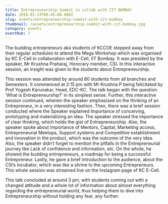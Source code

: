 ```yaml
---
title: Entrepreneurship Summit in collab with IIT BOMBAY
date: 2018-01-23T08:45:00.000Z
slug: events/entrepreneurship-summit-with-iit-bombay
thumbnail: /assets/entrepreneurship-summit-with-iit-bombay.jpg
category: events
eventNum: 7
---
```

The budding entrepreneurs aka students of KCCOE stepped away from their regular schedules to attend the Mega Workshop which was organised by KC E-Cell in collaboration with E-Cell, IIT Bombay. It was presided by the speaker, Mr Krushna Praharaj, Honorary member, CSI. In this interactive session, an insight was given to the students about Entrepreneurship.

This session was attended by around 80 students from all branches and Semesters. It commenced at 2:15 pm with Mr Krushna P being felicitated by Prof Yogesh Karunakar, Head, EDC-KC. The talk began with the question ‘What is Entrepreneurship?’ in its simplest sense. Further, this interactive session continued, wherein the speaker emphasized on the thinking of an Entrepreneur, in a very interesting fashion. Then, there was a brief session conducted where the Speaker explained Importance of conceiving, prototyping and materializing an idea. The speaker stressed the importance of clear thinking, which holds the gist of Entrepreneurship. Also, the speaker spoke about Importance of Mentors, Capital, Marketing access, Entrepreneurial Meetups, Support systems and Competitive establishment and innovation in the product, which was the outcome of the very idea. Also, the speaker didn’t forget to mention the pitfalls in the Entrepreneurial journey like Lack of confidence and information, etc. On the whole, he showed the budding entrepreneurs, a roadmap for being a successful Entrepreneur. Lastly, he gave a brief introduction to the audience, about the CSI’s Incubator, which was like a shrine to the upcoming Entrepreneurs. This whole session was streamed live on the Instagram page of KC E-Cell.

This talk concluded at around 3 pm, with students coming out with a changed attitude and a whole lot of information about almost everything regarding the entrepreneurial world, thus helping them to dive into Entrepreneurship without holding any fear, any further.